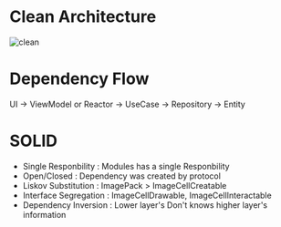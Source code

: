 # Clean Architecture

![clean](https://user-images.githubusercontent.com/61221666/115329711-a4316400-a1cd-11eb-9e1f-528488955017.png)

# Dependency Flow
UI -> ViewModel or Reactor -> UseCase -> Repository -> Entity

# SOLID
- Single Responbility : Modules has a single Responbility
- Open/Closed : Dependency was created by protocol
- Liskov Substitution : ImagePack > ImageCellCreatable
- Interface Segregation : ImageCellDrawable, ImageCellInteractable
- Dependency Inversion : Lower layer's Don't knows higher layer's information
